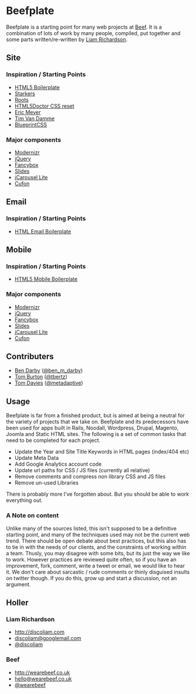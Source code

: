 #  Beefplate

Beefplate is a starting point for many web projects at [Beef](http://www.wearebeef.co.uk). It is a combination of lots of work by many people, compiled, put together and some parts written/re-written by [Liam Richardson](http://www.discoliam.com).

## Site

###  Inspiration / Starting Points 

* [HTML5 Boilerplate](http://html5boilerplate.com)
* [Starkers](http://starkerstheme.com)
* [Roots](http://www.rootstheme.com)
* [HTML5Doctor CSS reset](http://html5doctor.com)
* [Eric Meyer](http://meyerweb.com/)
* [Tim Van Damme](http://maxvoltar.com/)
* [BlueprintCSS](http://www.blueprintcss.org)

### Major components

* [Modernizr](http://www.modernizr.com/)
* [jQuery](http://jquery.com/)
* [Fancybox](http://fancybox.net/)
* [Slides](http://slidesjs.com/)
* [jCarousel Lite](http://www.gmarwaha.com/jquery/jcarousellite/)
* [Cufon](http://cufon.shoqolate.com)

## Email

###  Inspiration / Starting Points 

* [HTML Email Boilerplate](http://htmlemailboilerplate.com)

## Mobile 

###  Inspiration / Starting Points 

* [HTML5 Mobile Boilerplate](http://html5boilerplate.com/mobile/)

### Major components

* [Modernizr](http://www.modernizr.com/)
* [jQuery](http://jquery.com/)
* [Fancybox](http://fancybox.net/)
* [Slides](http://slidesjs.com/)
* [jCarousel Lite](http://www.gmarwaha.com/jquery/jcarousellite/)
* [Cufon](http://cufon.shoqolate.com)

## Contributers 

* [Ben Darby](http://www.bendarby.co.uk/) ([@ben_m_darby](http://twitter.com/ben_m_darby))
* [Tom Burton](http://bigblueyonder.co.uk/) ([@tbertz](http://twitter.com/tbertz))
* [Tom Davies](http://github.com/tomdavies) ([@metadaptive](http://twitter.com/metadaptive))

## Usage
Beefplate is far from a finished product, but is aimed at being a neutral for the variety of projects that we take on. Beefplate and its predecessors have been used for apps built in Rails, Noodall, Wordpress, Drupal, Magento, Joomla and Static HTML sites. The following is a set of common tasks that need to be completed for each project. 

* Update the Year and Site Title Keywords in HTML pages (index/404 etc)
* Update Meta Data
* Add Google Analytics account code
* Update url paths for CSS / JS files (currently all relative)
* Remove comments and compress non library CSS and JS files
* Remove un-used Libraries

There is probably more I've forgotten about. But you should be able to work everything out.

### A Note on content

Unlike many of the sources listed, this isn't supposed to be a definitive starting point, and many of the techniques used may not be the current web trend. There should be open debate about best practices, but this also has to tie in with the needs of our clients, and the constraints of working within a team. Thusly, you may disagree with some bits, but its just the way we like to work. However practices are reviewed quite often, so if you have an improvement, fork, comment, write a tweet or email, we would like to hear it. We don't care about sarcastic / rude comments or thinly disguised insults on twitter though. If you do this, grow up and start a discussion, not an argument.

## Holler

### Liam Richardson

* http://discoliam.com
* discoliam@googlemail.com
* [@discoliam](http://twitter.com/discoliam)

### Beef

* http://wearebeef.co.uk
* hello@wearebeef.co.uk
* [@wearebeef](http://twitter.com/wearebeef)
